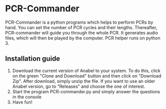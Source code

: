# PCR-Commander
PCR-Commander is a python programs which helps to perform PCRs by hand. You can set the number of PCR cycles and their lengths. Thereafter, PCR-commander will guide you through the whole PCR. It generates audio files, which will then be played by the computer. PCR helper runs on python 3.
## Installation guide
1. Download the current version of Anabel to your system. To do this, click on the green "Clone and Download" button and then click on "Download Zip". After download, simply unzip the file. If you want to use an older Anabel version, go to "Releases" and choose the one of interest.
2. Start the program PCR-commander.py and simply answer the questions in the console
3. Have fun!
